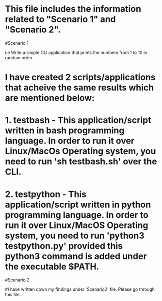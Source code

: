 # This file includes the information related to "Scenario 1" and "Scenario 2". 

#Scenario 1

i.e Write a simple CLI application that prints the numbers from 1 to 10 in random order.
# I have created 2 scripts/applications that acheive the same results which are mentioned below:
# 1. testbash - This application/script written in bash programming language. In order to run it over Linux/MacOs Operating system, you need to run 'sh testbash.sh' over the CLI.
# 2. testpython - This application/script written in python programming language. In order to run it over Linux/MacOS Operating system, you need to run 'python3 testpython.py' provided this python3 command is added under the executable $PATH.

#Scenario 2

#I have written down my findings under 'Scenario2' file. Please go through this file.
